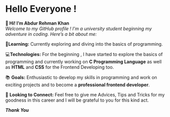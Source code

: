 # Hello Everyone !
**👋 Hi! I’m Abdur Rehman Khan**\
 *Welcome to my GitHub profile ! I’m a university student beginning my adventure in coding. Here’s a bit about me:*

🌟**Learning:**  Currently exploring and diving into the basics of programming.

💻**Technologies:** For the beginning , I have started to explore the basics of programming and currently working on **C Programming Language** as well as **HTML** and **CSS** for the Frontend Developing too.
                     
📚 **Goals:** Enthusiastic to develop my skills in programming and work on exciting projects and to become a **professional frontend developer**.

🤝 **Looking to Connect:** Feel free to give me Advices, Tips and Tricks for my goodness in this career and I will be grateful to you for this kind act.

***Thank You***
